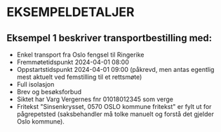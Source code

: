 # EKSEMPELDETALJER


## Eksempel 1 beskriver transportbestilling med:
* Enkel transport fra Oslo fengsel til Ringerike
* Fremmøtetidspunkt  2024-04-01 08:00
* Oppstartstidspunkt 2024-04-01 09:00 (påkrevd, men antas egentlig mest aktuelt ved femstilling til et rettsmøte)
* Full isolasjon
* Brev og besøksforbud
* Siktet har Varg Vergernes fnr 01018012345 som verge
* Fritekst "Sinsenkrysset, 0570 OSLO kommune fritekst" er fylt ut for pågrepetsted (saksbehandler må tolke manuelt og forstå det gjelder Oslo kommune).

